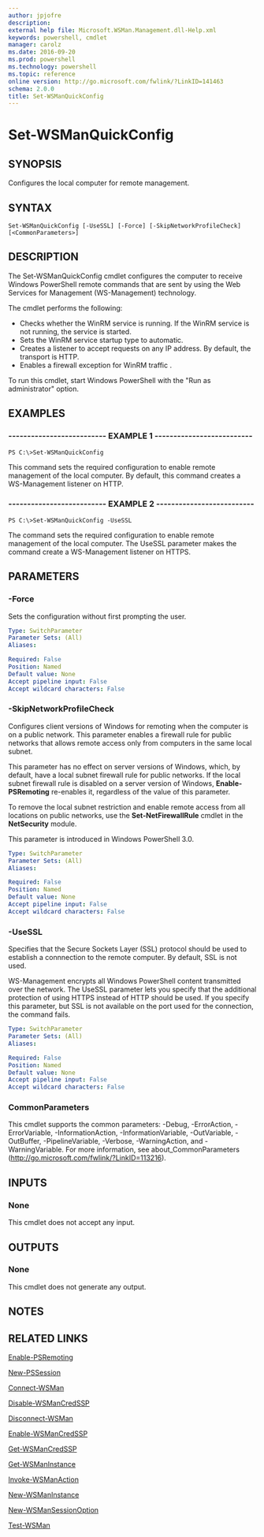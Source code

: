 ```yaml
---
author: jpjofre
description: 
external help file: Microsoft.WSMan.Management.dll-Help.xml
keywords: powershell, cmdlet
manager: carolz
ms.date: 2016-09-20
ms.prod: powershell
ms.technology: powershell
ms.topic: reference
online version: http://go.microsoft.com/fwlink/?LinkID=141463
schema: 2.0.0
title: Set-WSManQuickConfig
---
```


# Set-WSManQuickConfig
## SYNOPSIS
Configures the local computer for remote management.
## SYNTAX

```
Set-WSManQuickConfig [-UseSSL] [-Force] [-SkipNetworkProfileCheck] [<CommonParameters>]
```

## DESCRIPTION
The Set-WSManQuickConfig cmdlet configures the computer to receive Windows PowerShell remote commands that are sent by using the Web Services for Management (WS-Management) technology.

The cmdlet performs the following:

- Checks whether the WinRM service is running. If the WinRM service is not running, the service is started.
- Sets the WinRM service startup type to automatic.
- Creates a listener to accept requests on any IP address. By default, the transport is HTTP.
- Enables a firewall exception for WinRM traffic .

To run this cmdlet, start Windows PowerShell with the "Run as administrator" option.
## EXAMPLES

### -------------------------- EXAMPLE 1 --------------------------
```
PS C:\>Set-WSManQuickConfig
```

This command sets the required configuration to enable remote management of the local computer.
By default, this command creates a WS-Management listener on HTTP.
### -------------------------- EXAMPLE 2 --------------------------
```
PS C:\>Set-WSManQuickConfig -UseSSL
```

The command sets the required configuration to enable remote management of the local computer.
The UseSSL parameter makes the command create a WS-Management listener on HTTPS.
## PARAMETERS

### -Force
Sets the configuration without first prompting the user.

```yaml
Type: SwitchParameter
Parameter Sets: (All)
Aliases: 

Required: False
Position: Named
Default value: None
Accept pipeline input: False
Accept wildcard characters: False
```

### -SkipNetworkProfileCheck
Configures client versions of Windows for remoting when the computer is on a public network.
This parameter enables a firewall rule for public networks that allows remote access only from computers in the same local subnet.

This parameter has no effect on server versions of Windows, which, by default, have a local subnet firewall rule for public networks.
If the local subnet firewall rule is disabled on a server version of Windows, **Enable-PSRemoting** re-enables it, regardless of the value of this parameter.

To remove the local subnet restriction and enable remote access from all locations on public networks, use the **Set-NetFirewallRule** cmdlet in the **NetSecurity** module.

This parameter is introduced in Windows PowerShell 3.0.

```yaml
Type: SwitchParameter
Parameter Sets: (All)
Aliases: 

Required: False
Position: Named
Default value: None
Accept pipeline input: False
Accept wildcard characters: False
```

### -UseSSL
Specifies that the Secure Sockets Layer (SSL) protocol should be used to establish a connnection to the remote computer.
By default, SSL is not used.

WS-Management encrypts all Windows PowerShell content transmitted over the network.
The UseSSL parameter lets you specify that the additional protection of using HTTPS instead of HTTP should be used.
If you specify this parameter, but SSL is not available on the port used for the connection, the command fails.

```yaml
Type: SwitchParameter
Parameter Sets: (All)
Aliases: 

Required: False
Position: Named
Default value: None
Accept pipeline input: False
Accept wildcard characters: False
```

### CommonParameters
This cmdlet supports the common parameters: -Debug, -ErrorAction, -ErrorVariable, -InformationAction, -InformationVariable, -OutVariable, -OutBuffer, -PipelineVariable, -Verbose, -WarningAction, and -WarningVariable. For more information, see about_CommonParameters (http://go.microsoft.com/fwlink/?LinkID=113216).
## INPUTS

### None
This cmdlet does not accept any input.
## OUTPUTS

### None
This cmdlet does not generate any output.
## NOTES

## RELATED LINKS

[Enable-PSRemoting](../Microsoft.PowerShell.Core/Enable-PSRemoting.md)

[New-PSSession](../Microsoft.PowerShell.Core/New-PSSession.md)

[Connect-WSMan](Connect-WSMan.md)

[Disable-WSManCredSSP](Disable-WSManCredSSP.md)

[Disconnect-WSMan](Disconnect-WSMan.md)

[Enable-WSManCredSSP](Enable-WSManCredSSP.md)

[Get-WSManCredSSP](Get-WSManCredSSP.md)

[Get-WSManInstance](Get-WSManInstance.md)

[Invoke-WSManAction](Invoke-WSManAction.md)

[New-WSManInstance](New-WSManInstance.md)

[New-WSManSessionOption](New-WSManSessionOption.md)

[Test-WSMan](Test-WSMan.md)

